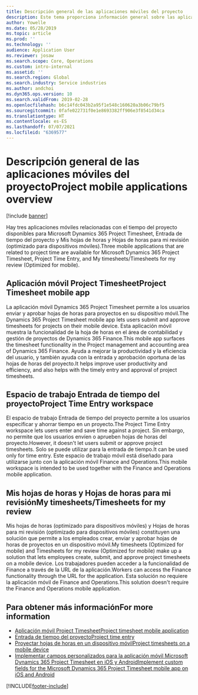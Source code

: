 ```yaml
---
title: Descripción general de las aplicaciones móviles del proyecto
description: Este tema proporciona información general sobre las aplicaciones relacionadas con el tiempo del proyecto para Microsoft Dynamics 365 Project Timesheet, Entrada de tiempo del proyecto y Mis hojas de horas y Hojas de horas que están disponibles en un dispositivo móvil.
author: Yowelle
ms.date: 05/28/2019
ms.topic: article
ms.prod: ''
ms.technology: ''
audience: Application User
ms.reviewer: josaw
ms.search.scope: Core, Operations
ms.custom: intro-internal
ms.assetid: ''
ms.search.region: Global
ms.search.industry: Service industries
ms.author: andchoi
ms.dyn365.ops.version: 10
ms.search.validFrom: 2019-02-28
ms.openlocfilehash: b6c14fdc043b2a95f1e548c160620a3b06c79bf5
ms.sourcegitcommit: 0fafe022731f0e1e8693382ff906e3f8541d34ca
ms.translationtype: HT
ms.contentlocale: es-ES
ms.lasthandoff: 07/07/2021
ms.locfileid: "6369577"
---
```

# <a name="project-mobile-applications-overview"></a><span data-ttu-id="13cfd-103">Descripción general de las aplicaciones móviles del proyecto</span><span class="sxs-lookup"><span data-stu-id="13cfd-103">Project mobile applications overview</span></span>

[!include [banner](../includes/banner.md)]

<span data-ttu-id="13cfd-104">Hay tres aplicaciones móviles relacionadas con el tiempo del proyecto disponibles para Microsoft Dynamics 365 Project Timesheet, Entrada de tiempo del proyecto y Mis hojas de horas y Hojas de horas para mi revisión (optimizado para dispositivos móviles).</span><span class="sxs-lookup"><span data-stu-id="13cfd-104">Three mobile applications that are related to project time are available for Microsoft Dynamics 365 Project Timesheet, Project Time Entry, and My timesheets/Timesheets for my review (Optimized for mobile).</span></span>

## <a name="project-timesheet-mobile-app"></a><span data-ttu-id="13cfd-105">Aplicación móvil Project Timesheet</span><span class="sxs-lookup"><span data-stu-id="13cfd-105">Project Timesheet mobile app</span></span>

<span data-ttu-id="13cfd-106">La aplicación móvil Dynamics 365 Project Timesheet permite a los usuarios enviar y aprobar hojas de horas para proyectos en su dispositivo móvil.</span><span class="sxs-lookup"><span data-stu-id="13cfd-106">The Dynamics 365 Project Timesheet mobile app lets users submit and approve timesheets for projects on their mobile device.</span></span> <span data-ttu-id="13cfd-107">Esta aplicación móvil muestra la funcionalidad de la hoja de horas en el área de contabilidad y gestión de proyectos de Dynamics 365 Finance.</span><span class="sxs-lookup"><span data-stu-id="13cfd-107">This mobile app surfaces the timesheet functionality in the Project management and accounting area of Dynamics 365 Finance.</span></span> <span data-ttu-id="13cfd-108">Ayuda a mejorar la productividad y la eficiencia del usuario, y también ayuda con la entrada y aprobación oportuna de las hojas de horas del proyecto.</span><span class="sxs-lookup"><span data-stu-id="13cfd-108">It helps improve user productivity and efficiency, and also helps with the timely entry and approval of project timesheets.</span></span>

## <a name="project-time-entry-workspace"></a><span data-ttu-id="13cfd-109">Espacio de trabajo Entrada de tiempo del proyecto</span><span class="sxs-lookup"><span data-stu-id="13cfd-109">Project Time Entry workspace</span></span>

<span data-ttu-id="13cfd-110">El espacio de trabajo Entrada de tiempo del proyecto permite a los usuarios especificar y ahorrar tiempo en un proyecto.</span><span class="sxs-lookup"><span data-stu-id="13cfd-110">The Project Time Entry workspace lets users enter and save time against a project.</span></span> <span data-ttu-id="13cfd-111">Sin embargo, no permite que los usuarios envíen o aprueben hojas de horas del proyecto.</span><span class="sxs-lookup"><span data-stu-id="13cfd-111">However, it doesn't let users submit or approve project timesheets.</span></span> <span data-ttu-id="13cfd-112">Solo se puede utilizar para la entrada de tiempo.</span><span class="sxs-lookup"><span data-stu-id="13cfd-112">It can be used only for time entry.</span></span> <span data-ttu-id="13cfd-113">Este espacio de trabajo móvil está diseñado para utilizarse junto con la aplicación móvil Finance and Operations.</span><span class="sxs-lookup"><span data-stu-id="13cfd-113">This mobile workspace is intended to be used together with the Finance and Operations mobile application.</span></span>

## <a name="my-timesheetstimesheets-for-my-review"></a><span data-ttu-id="13cfd-114">Mis hojas de horas y Hojas de horas para mi revisión</span><span class="sxs-lookup"><span data-stu-id="13cfd-114">My timesheets/Timesheets for my review</span></span>

<span data-ttu-id="13cfd-115">Mis hojas de horas (optimizado para dispositivos móviles) y Hojas de horas para mi revisión (optimizado para dispositivos móviles) constituyen una solución que permite a los empleados crear, enviar y aprobar hojas de horas de proyectos en un dispositivo móvil.</span><span class="sxs-lookup"><span data-stu-id="13cfd-115">My timesheets (Optimized for mobile) and Timesheets for my review (Optimized for mobile) make up a solution that lets employees create, submit, and approve project timesheets on a mobile device.</span></span> <span data-ttu-id="13cfd-116">Los trabajadores pueden acceder a la funcionalidad de Finance a través de la URL de la aplicación.</span><span class="sxs-lookup"><span data-stu-id="13cfd-116">Workers can access the Finance functionality through the URL for the application.</span></span> <span data-ttu-id="13cfd-117">Esta solución no requiere la aplicación móvil de Finance and Operations.</span><span class="sxs-lookup"><span data-stu-id="13cfd-117">This solution doesn't require the Finance and Operations mobile application.</span></span>

## <a name="for-more-information"></a><span data-ttu-id="13cfd-118">Para obtener más información</span><span class="sxs-lookup"><span data-stu-id="13cfd-118">For more information</span></span>

- [<span data-ttu-id="13cfd-119">Aplicación móvil Project Timesheet</span><span class="sxs-lookup"><span data-stu-id="13cfd-119">Project timesheet mobile application</span></span>](project-timesheet.md)
- [<span data-ttu-id="13cfd-120">Entrada de tiempo del proyecto</span><span class="sxs-lookup"><span data-stu-id="13cfd-120">Project time entry</span></span>]( project-time-entry-mobile-workspace.md)
- [<span data-ttu-id="13cfd-121">Proyectar hojas de horas en un dispositivo móvil</span><span class="sxs-lookup"><span data-stu-id="13cfd-121">Project timesheets on a mobile device</span></span>](Mobile-timesheets.md)
- [<span data-ttu-id="13cfd-122">Implementar campos personalizados para la aplicación móvil Microsoft Dynamics 365 Project Timesheet en iOS y Android</span><span class="sxs-lookup"><span data-stu-id="13cfd-122">Implement custom fields for the Microsoft Dynamics 365 Project Timesheet mobile app on iOS and Android</span></span>](custom-fields-mobile.md)


[!INCLUDE[footer-include](../includes/footer-banner.md)]